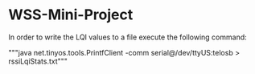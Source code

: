 # WSS-Mini-Project

In order to write the LQI values to a file execute the following command:

"""java net.tinyos.tools.PrintfClient -comm serial@/dev/ttyUS:telosb > rssiLqiStats.txt"""
